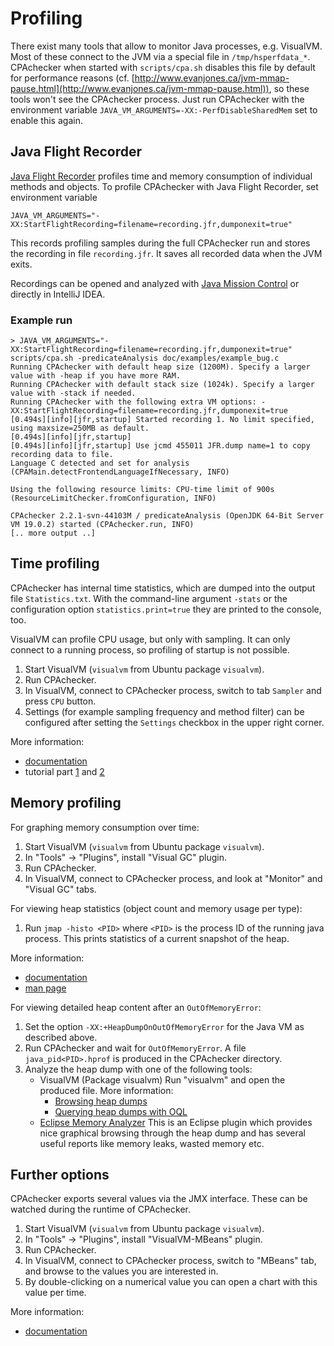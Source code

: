 <!--
This file is part of CPAchecker,
a tool for configurable software verification:
https://cpachecker.sosy-lab.org

SPDX-FileCopyrightText: 2007-2023 Dirk Beyer <https://www.sosy-lab.org>

SPDX-License-Identifier: Apache-2.0
-->

Profiling
=========

There exist many tools that allow to monitor Java processes, e.g. VisualVM.
Most of these connect to the JVM via a special file in `/tmp/hsperfdata_*`.
CPAchecker when started with `scripts/cpa.sh`
disables this file by default for performance reasons
(cf. [http://www.evanjones.ca/jvm-mmap-pause.html](http://www.evanjones.ca/jvm-mmap-pause.html)),
so these tools won't see the CPAchecker process.
Just run CPAchecker with the environment variable
`JAVA_VM_ARGUMENTS=-XX:-PerfDisableSharedMem` set to enable this again.


Java Flight Recorder
--------------------

[Java Flight Recorder](https://access.redhat.com/documentation/en-us/openjdk/17/html-single/using_jdk_flight_recorder_with_openjdk/index)
profiles time and memory consumption of individual methods and objects.
To profile CPAchecker with Java Flight Recorder,
set environment variable

```
JAVA_VM_ARGUMENTS="-XX:StartFlightRecording=filename=recording.jfr,dumponexit=true"
```

This records profiling samples during the full CPAchecker run and stores the recording in file `recording.jfr`.
It saves all recorded data when the JVM exits.

Recordings can be opened and analyzed with [Java Mission Control](https://github.com/openjdk/jmc)
or directly in IntelliJ IDEA.

### Example run

```
> JAVA_VM_ARGUMENTS="-XX:StartFlightRecording=filename=recording.jfr,dumponexit=true" scripts/cpa.sh -predicateAnalysis doc/examples/example_bug.c
Running CPAchecker with default heap size (1200M). Specify a larger value with -heap if you have more RAM.
Running CPAchecker with default stack size (1024k). Specify a larger value with -stack if needed.
Running CPAchecker with the following extra VM options: -XX:StartFlightRecording=filename=recording.jfr,dumponexit=true
[0.494s][info][jfr,startup] Started recording 1. No limit specified, using maxsize=250MB as default.
[0.494s][info][jfr,startup] 
[0.494s][info][jfr,startup] Use jcmd 455011 JFR.dump name=1 to copy recording data to file.
Language C detected and set for analysis (CPAMain.detectFrontendLanguageIfNecessary, INFO)

Using the following resource limits: CPU-time limit of 900s (ResourceLimitChecker.fromConfiguration, INFO)

CPAchecker 2.2.1-svn-44103M / predicateAnalysis (OpenJDK 64-Bit Server VM 19.0.2) started (CPAchecker.run, INFO)
[.. more output ..]
```


Time profiling
--------------

CPAchecker has internal time statistics, which are dumped into the output file `Statistics.txt`.
With the command-line argument `-stats` or the configuration option `statistics.print=true`
they are printed to the console, too.

VisualVM can profile CPU usage, but only with sampling.
It can only connect to a running process, so profiling of startup is not possible.

1. Start VisualVM (`visualvm` from Ubuntu package `visualvm`).
2. Run CPAchecker.
3. In VisualVM, connect to CPAchecker process, switch to tab `Sampler`
   and press `CPU` button.
4. Settings (for example sampling frequency and method filter)
   can be configured after setting the `Settings` checkbox in the upper right corner.

More information:
 - [documentation](https://htmlpreview.github.io/?https://raw.githubusercontent.com/visualvm/visualvm.java.net.backup/master/www/profiler.html)
 - tutorial part [1](https://web.archive.org/web/20190117031705/https://blogs.oracle.com/nbprofiler/profiling-with-visualvm,-part-1) and [2](https://web.archive.org/web/20210414222507/https://blogs.oracle.com/nbprofiler/profiling-with-visualvm,-part-2)


Memory profiling
----------------

For graphing memory consumption over time:

1. Start VisualVM (`visualvm` from Ubuntu package `visualvm`).
2. In "Tools" -> "Plugins", install "Visual GC" plugin.
3. Run CPAchecker.
4. In VisualVM, connect to CPAchecker process,
   and look at "Monitor" and "Visual GC" tabs.

For viewing heap statistics (object count and memory usage per type):

1. Run `jmap -histo <PID>` where `<PID>` is the process ID of the running
   java process. This prints statistics of a current snapshot of the heap.

More information:
- [documentation](https://docs.oracle.com/en/java/javase/17/troubleshoot/diagnostic-tools.html#GUID-2E915FE8-A8A6-47C5-BA1D-4CC85174E818)
- [man page](https://docs.oracle.com/en/java/javase/17/docs/specs/man/jmap.html)

For viewing detailed heap content after an `OutOfMemoryError`:

1. Set the option `-XX:+HeapDumpOnOutOfMemoryError` for the Java VM
   as described above.
2. Run CPAchecker and wait for `OutOfMemoryError`. A file `java_pid<PID>.hprof`
   is produced in the CPAchecker directory.
3. Analyze the heap dump with one of the following tools:
   - VisualVM (Package visualvm)
     Run "visualvm" and open the produced file.
     More information:
     - [Browsing heap dumps](https://htmlpreview.github.io/?https://raw.githubusercontent.com/visualvm/visualvm.java.net.backup/master/www/heapdump.html)
     - [Querying heap dumps with OQL](https://htmlpreview.github.io/?https://raw.githubusercontent.com/visualvm/visualvm.java.net.backup/master/www/oqlhelp.html)
   - [Eclipse Memory Analyzer](https://eclipse.dev/mat/)
     This is an Eclipse plugin which provides nice graphical browsing through the heap dump
     and has several useful reports like memory leaks, wasted memory etc.


Further options
---------------
CPAchecker exports several values via the JMX interface.
These can be watched during the runtime of CPAchecker.

1. Start VisualVM (`visualvm` from Ubuntu package `visualvm`).
2. In "Tools" -> "Plugins", install "VisualVM-MBeans" plugin.
3. Run CPAchecker.
4. In VisualVM, connect to CPAchecker process, switch to "MBeans" tab,
   and browse to the values you are interested in.
5. By double-clicking on a numerical value you can open a chart with this value per time.

More information:
- [documentation](https://htmlpreview.github.io/?https://raw.githubusercontent.com/visualvm/visualvm.java.net.backup/master/www/mbeans_tab.html)
